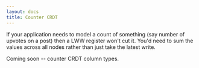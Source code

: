 ```yaml
---
layout: docs
title: Counter CRDT
---
```


If your application needs to model a count of something (say number of upvotes on a post) then a LWW register won't cut it. You'd need to sum the values across all nodes rather than just take the latest write.

Coming soon -- counter CRDT column types.